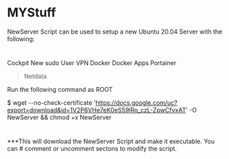 # MYStuff
NewServer Script can be used to setup a new Ubuntu 20.04 Server with the following:
#
Cockpit
New sudo User
VPN
Docker
Docker Apps
Portainer
>Netdata

Run the following command as ROOT

$ wget --no-check-certificate 'https://docs.google.com/uc?export=download&id=1V2P6VHe7eK0eS59lRo_czL-ZpwCfvxAT' -O NewServer && chmod +x NewServer
#
***This will download the NewServer Script and make it executable.
You can # comment or uncomment sectons to modify the script.

